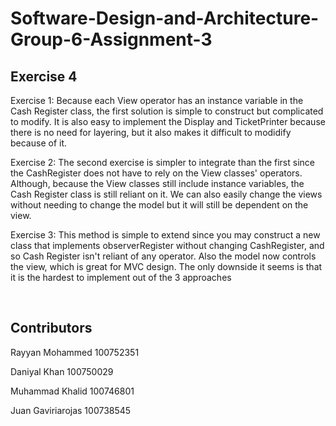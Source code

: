 # Software-Design-and-Architecture-Group-6-Assignment-3
## Exercise 4
Exercise 1:
Because each View operator has an instance variable in the Cash Register class, the first solution is simple to construct but complicated to modify.
It is also easy to implement the Display and TicketPrinter because there is no need for layering, but it also makes it difficult to modidify because of it.

Exercise 2:
The second exercise is simpler to integrate than the first since the CashRegister does not have to rely on the View classes' operators.
Although, because the View classes still include instance variables, the Cash Register class is still reliant on it. 
We can also easily change the views without needing to change the model but it will still be dependent on the view. 

Exercise 3:
This method is simple to extend since you may construct a new class that implements observerRegister without changing CashRegister, and so Cash Register isn't reliant of any operator.
Also the model now controls the view, which is great for MVC design. The only downside it seems is that it is the hardest to implement out of the 3 approaches

<br>

## Contributors

Rayyan Mohammed 100752351

Daniyal Khan 100750029

Muhammad Khalid 100746801

Juan Gaviriarojas 100738545
